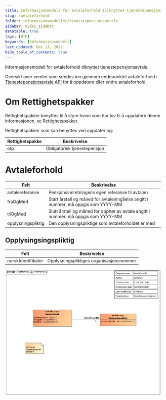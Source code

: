 ```yaml
---
title: Informasjonsmodell for avtaleforhold tilknyttet tjenestepensjonsavtale 
slug: /avtaleforhold
folder: informasjonsmodeller/tjenestepensjonsavtale
sidebar: mydoc_sidebar
datatable: true
tags: [OTP]
keywords: [informasjonsmodell]
last_updated: Des 13, 2022
hide_table_of_contents: true
---
```

<summary>Informasjonsmodell for avtaleforhold tilknyttet tjenestepensjonsavtale.</summary>

Oversikt over verdier som sendes inn gjennom endepunktet avtaleforhold i [Tjenestepensjonsavtale API](../../tjenester/tjenestepensjonsavtale.md) for å oppdatere eller endre avtaleforhold.

# Om Rettighetspakker

Rettighetspakker benyttes til å styre hvem som har lov til å oppdatere denne informasjonen, se [Rettighetspakker](../../om/rettighetspakker.md).

Rettighetspakker som kan benyttes ved oppdatering:

| Rettighetspakke | Beskrivelse |
|--------|--------|
| otp | Obligatorisk tjenestepensjon |

# Avtaleforhold

| Felt | Beskrivelse |
| ---- | -------------------------------------------------------- |
| avtalereferanse | Pensjonsinnretningens egen referanse til avtalen |
| fraOgMed | Start årstall og måned for avtaleinngåelse angitt i nummer, må oppgis som YYYY-MM |
| tilOgMed | Slutt årstall og måned for opphør av avtale angitt i nummer, må oppgis som YYYY-MM |
| opplysningspliktig | Den opplysningspliktige som avtaleforholdet er med  |
 
## Opplysingsingspliktig

| Felt | Beskrivelse |
| ---- | ------------------------------------------------------ |
| norskIdentifikator | Opplysningspliktiges organisasjonsnummer |
 
![avtaleforhold](../../../static/download/tjenestepensjonsavtale/avtaleforhold.png)

